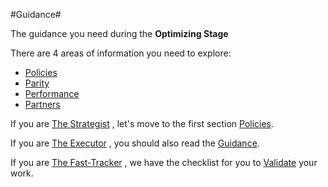 #Guidance#


The guidance you need during the **Optimizing Stage**

There are 4 areas of information you need to explore:
- [Policies](https://github.com/Azure/AzureGlobalConnectionCenter/blob/master/PlayBook/Optimizing/Guidance/Policies.md)
- [Parity](https://github.com/Azure/AzureGlobalConnectionCenter/blob/master/PlayBook/Optimizing/Guidance/Parity.md)
- [Performance](https://github.com/Azure/AzureGlobalConnectionCenter/blob/master/PlayBook/Optimizing/Guidance/Performance.md)
- [Partners](https://github.com/Azure/AzureGlobalConnectionCenter/blob/master/PlayBook/Optimizing/Guidance/Partners.md)

	
If you are [The Strategist](https://github.com/Azure/AzureGlobalConnectionCenter/blob/master/PlayBook/Playbook%20Overview/Target%20Personas.md) , let's move to the first section [Policies](https://github.com/Azure/AzureGlobalConnectionCenter/blob/master/PlayBook/Optimizing/Guidance/Policies.md).

If you are [The Executor](https://github.com/Azure/AzureGlobalConnectionCenter/blob/master/PlayBook/Playbook%20Overview/Target%20Personas.md) , you should also read the [Guidance](https://github.com/Azure/AzureGlobalConnectionCenter/blob/master/PlayBook/Optimizing/Explore/Explore.md).

If you are [The Fast-Tracker](https://github.com/Azure/AzureGlobalConnectionCenter/blob/master/PlayBook/Playbook%20Overview/Target%20Personas.md) , we have the checklist for you to [Validate](https://github.com/Azure/AzureGlobalConnectionCenter/blob/master/PlayBook/Optimizing/Validate.md) your work.

